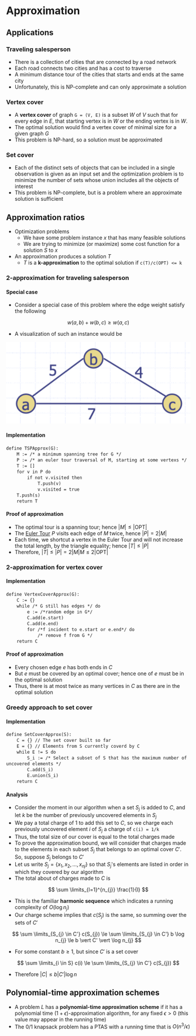 # Approximation

## Applications

### Traveling salesperson

- There is a collection of cities that are connected by a road network
- Each road connects two cities and has a cost to traverse
- A minimum distance tour of the cities that starts and ends at the same city
- Unfortunately, this is NP-complete and can only approximate a solution

### Vertex cover

- A **vertex cover** of graph `G = (V, E)` is a subset $W$ of $V$ such that for every edge in $E$, that starting vertex is in $W$ or the ending vertex is in $W$.
- The optimal solution would find a vertex cover of minimal size for a given graph $G$
- This problem is NP-hard, so a solution must be approximated

### Set cover

- Each of the distinct sets of objects that can be included in a single observation is given as an input set and the optimization problem is to minimize the number of sets whose union includes all the objects of interest
- This problem is NP-complete, but is a problem where an approximate solution is sufficient

## Approximation ratios

- Optimization problems
    - We have some problem instance $x$ that has many feasible solutions
    - We are trying to minimize (or maximize) some cost function for a solution $S$ to $x$
- An approximation produces a solution $T$
    - $T$ is a **k-approximation** to the optimal solution if `c(T)/c(OPT) <= k`

### 2-approximation for traveling salesperson

#### Special case

- Consider a special case of this problem where the edge weight satisfy the following

$$
    w(a, b) + w(b, c) \ge w(a, c)
$$

- A visualization of such an instance would be

![TSP Special Case](./figures/tsp-special-case.png)

#### Implementation

```
define TSPApprox(G):
    M := /* a minimum spanning tree for G */
    P := /* an euler tour traversal of M, starting at some vertexs */
    T := []
    for v in P do
        if not v.visited then
            T.push(v)
            v.visited = true
    T.push(s)
    return T
```

#### Proof of approximation

- The optimal tour is a spanning tour; hence $\vert M \vert \le \vert \text{OPT} \vert$
- The [Euler Tour](https://en.wikipedia.org/wiki/Euler_tour_technique) $P$ visits each edge of $M$ twice, hence $\vert P \vert = 2 \vert M \vert$
- Each time, we shortcut a vertex in the Euler Tour and will not increase the total length, by the triangle equality; hence $\vert T \vert \le \vert P \vert$
- Therefore, $\vert T \vert \le \vert P \vert = 2 \vert M \vert M \le 2 \vert \text{OPT} \vert$

### 2-approximation for vertex cover

#### Implementation

```
define VertexCoverApprox(G):
    C := {}
    while /* G still has edges */ do
        e := /*random edge in G*/
        C.add(e.start)
        C.add(e.end)
        for /*f incident to e.start or e.end*/ do
            /* remove f from G */
    return C
```

#### Proof of approximation

- Every chosen edge $e$ has both ends in $C$
- But $e$ must be covered by an optimal cover; hence one of $e$ must be in the optimal solution
- Thus, there is at most twice as many vertices in $C$ as there are in the optimal solution

### Greedy approach to set cover

#### Implementation

```
define SetCoverApprox(S):
    C = {} // The set cover built so far
    E = {} // Elements from S currently coverd by C
    while E != S do
        S_i := /* Select a subset of S that has the maximum number of uncovered elements */
        C.add(S_i)
        E.union(S_i)
    return C
```

#### Analysis

- Consider the moment in our algorithm when a set $S_{j}$ is added to $C$, and let $k$ be the number of previously uncovered elements in $S_{j}$
- We pay a total charge of $1$ to add this set to $C$, so we charge each previously uncovered element $i$ of $S_{j}$ a charge of `c(i) = 1/k`
- Thus, the total size of our cover is equal to the total charges made
- To prove the approximation bound, we will consider that charges made to the elements in each subset $S_{j}$ that belongs to an optimal cover $C'$. So, suppose $S_{j}$ belongs to $C'$
- Let us write $S_{j} = \{ x_{1},\, x_{2},\, \dots ,\, x_{nj} \}$ so that $S_{j}$'s elements are listed in order in which they covered by our algorithm
- The total about of charges made to $C$ is

$$
    \sum \limits_{l=1}^{n_{j}} \frac{1}{l}
$$

- This is the familiar **harmonic sequence** which indicates a running complexity of $O(\log n_{j})$
- Our charge scheme implies that $c(S_{j})$ is the same, so summing over the sets of $C'$

$$
    \sum \limits_{S_{j} \in C'} c(S_{j}) \le \sum \limits_{S_{j} \in C'} b \log n_{j}
    \le b \vert C' \vert \log n_{j}
$$

- For some constant $b \ge 1$, but since $C'$ is a set cover

$$
    \sum \limits_{i \in S} c(i) \le \sum \limits_{S_{j} \in C'} c(S_{j})
$$

- Therefore $\vert C \vert \le b \vert C' \vert \log n$

## Polynomial-time approximation schemes

- A problem $L$ has a **polynomial-time approximation scheme** if it has a polynomial time $(1 + \epsilon)$-approximation algorithm, for any fixed $\epsilon > 0$ (this value may appear in the running time)
- The 0/1 knapsack problem has a PTAS with a running time that is $O(n^{3} / \epsilon)$